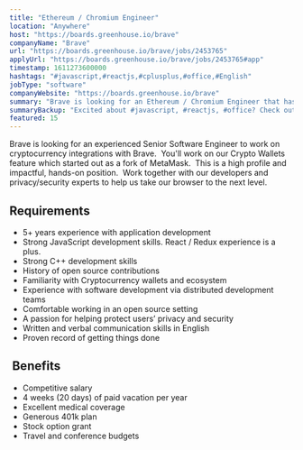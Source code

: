 ```yaml
---
title: "Ethereum / Chromium Engineer"
location: "Anywhere"
host: "https://boards.greenhouse.io/brave"
companyName: "Brave"
url: "https://boards.greenhouse.io/brave/jobs/2453765"
applyUrl: "https://boards.greenhouse.io/brave/jobs/2453765#app"
timestamp: 1611273600000
hashtags: "#javascript,#reactjs,#cplusplus,#office,#English"
jobType: "software"
companyWebsite: "https://boards.greenhouse.io/brave"
summary: "Brave is looking for an Ethereum / Chromium Engineer that has 5+ years experience with application development."
summaryBackup: "Excited about #javascript, #reactjs, #office? Check out this job post!"
featured: 15
---
```


Brave is looking for an experienced Senior Software Engineer to work on cryptocurrency integrations with Brave.  You'll work on our Crypto Wallets feature which started out as a fork of MetaMask.  This is a high­ profile and impactful, hands­-on position.  Work together with our developers and privacy/security experts to help us take our browser to the next level.

## Requirements

*   5+ years experience with application development
*   Strong JavaScript development skills. React / Redux experience is a plus.
*   Strong C++ development skills
*   History of open source contributions
*   Familiarity with Cryptocurrency wallets and ecosystem
*   Experience with software development via distributed development teams
*   Comfortable working in an open source setting
*   A passion for helping protect users’ privacy and security
*   Written and verbal communication skills in English
*   Proven record of getting things done

##  Benefits

*   Competitive salary
*   4 weeks (20 days) of paid vacation per year
*   Excellent medical coverage
*   Generous 401k plan
*   Stock option grant
*   Travel and conference budgets
